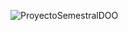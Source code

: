 
![ProyectoSemestralDOO](https://github.com/Falling-Bridge/ProyectoFinal-Desarrollo/assets/135036758/4b9e285f-d151-4fda-8a80-69a2fae62867)
